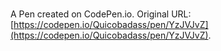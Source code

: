 # 

A Pen created on CodePen.io. Original URL: [https://codepen.io/Quicobadass/pen/YzJVJvZ](https://codepen.io/Quicobadass/pen/YzJVJvZ).

